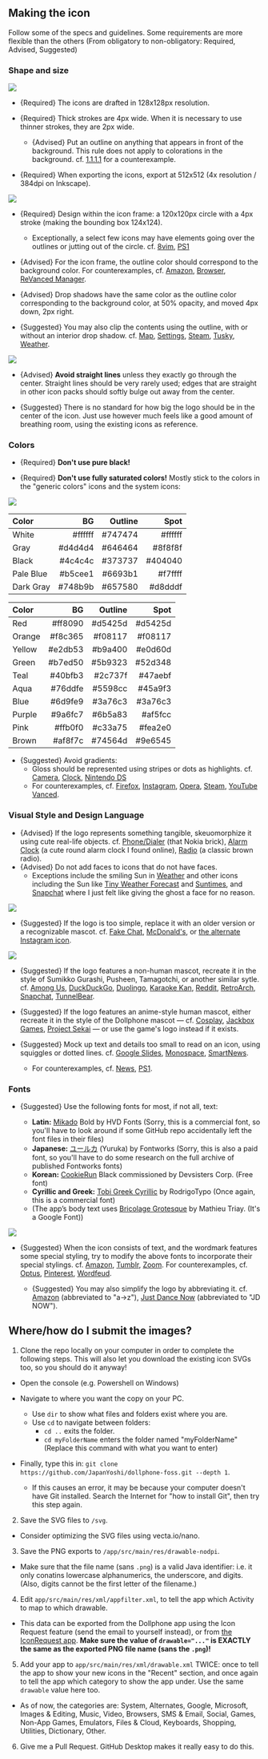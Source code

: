 
## Making the icon

Follow some of the specs and guidelines. Some requirements are more flexible than the others (From obligatory to non-obligatory: Required, Advised, Suggested)

### Shape and size

![](howto_canvas.png)

* {Required} The icons are drafted in 128x128px resolution.

* {Required} Thick strokes are 4px wide. When it is necessary to use thinner strokes, they are 2px wide.

    * {Advised} Put an outline on anything that appears in front of the background. This rule does not apply to colorations in the background. cf. [1.1.1.1](https://github.com/JapanYoshi/dollphone-foss/blob/main/app/src/main/res/drawable-nodpi/a__1111.png) for a counterexample.

* {Required} When exporting the icons, export at 512x512 (4x resolution / 384dpi on Inkscape).

![](howto_frame.png)

* {Required} Design within the icon frame: a 120x120px circle with a 4px stroke (making the bounding box 124x124).
    * Exceptionally, a select few icons may have elements going over the outlines or jutting out of the circle. cf. [8vim](https://github.com/JapanYoshi/dollphone-foss/blob/main/app/src/main/res/drawable-nodpi/a__8vim.png), [PS1](https://github.com/JapanYoshi/dollphone-foss/blob/main/app/src/main/res/drawable-nodpi/psx.png)

* {Advised} For the icon frame, the outline color should correspond to the background color. For counterexamples, cf. [Amazon](https://github.com/JapanYoshi/dollphone-foss/blob/main/app/src/main/res/drawable-nodpi/amazon.png), [Browser](https://github.com/JapanYoshi/dollphone-foss/blob/main/app/src/main/res/drawable-nodpi/browser.png), [ReVanced Manager](https://github.com/JapanYoshi/dollphone-foss/blob/main/app/src/main/res/drawable-nodpi/revanced_manager.png).

* {Advised} Drop shadows have the same color as the outline color corresponding to the background color, at 50% opacity, and moved 4px down, 2px right.

* {Suggested} You may also clip the contents using the outline, with or without an interior drop shadow. cf. [Map](https://github.com/JapanYoshi/dollphone-foss/blob/main/app/src/main/res/drawable-nodpi/map.png), [Settings](https://github.com/JapanYoshi/dollphone-foss/blob/main/app/src/main/res/drawable-nodpi/settings.png), [Steam](https://github.com/JapanYoshi/dollphone-foss/blob/main/app/src/main/res/drawable-nodpi/steam.png), [Tusky](https://github.com/JapanYoshi/dollphone-foss/blob/main/app/src/main/res/drawable-nodpi/tusky.png), [Weather](https://github.com/JapanYoshi/dollphone-foss/blob/main/app/src/main/res/drawable-nodpi/weather.png).

![](howto_no_straight.png)

* {Advised} **Avoid straight lines** unless they exactly go through the center. Straight lines should be very rarely used; edges that are straight in other icon packs should softly bulge out away from the center.

* {Suggested} There is no standard for how big the logo should be in the center of the icon. Just use however much feels like a good amount of breathing room, using the existing icons as reference.

### Colors

* {Required} **Don't use pure black!**

* {Required} **Don't use fully saturated colors!** Mostly stick to the colors in the "generic colors" icons and the system icons:

![](howto_palette.png)

Color       |      BG | Outline |    Spot
:--------   | ------: | ------: | ------:
White       | #ffffff | #747474 | #ffffff
Gray        | #d4d4d4 | #646464 | #8f8f8f
Black       | #4c4c4c | #373737 | #404040
Pale Blue   | #b5cee1 | #6693b1 | #f7ffff
Dark Gray   | #748b9b | #657580 | #d8dddf

Color       |      BG | Outline |    Spot
:--------   | ------: | ------: | ------:
Red         | #ff8090 | #d5425d | #d5425d
Orange      | #f8c365 | #f08117 | #f08117
Yellow      | #e2db53 | #b9a400 | #e0d60d
Green       | #b7ed50 | #5b9323 | #52d348
Teal        | #40bfb3 | #2c737f | #47aebf
Aqua        | #76ddfe | #5598cc | #45a9f3
Blue        | #6d9fe9 | #3a76c3 | #3a76c3
Purple      | #9a6fc7 | #6b5a83 | #af5fcc
Pink        | #ffb0f0 | #c33a75 | #fea2e0
Brown       | #af8f7c | #74564d | #9e6545

* {Suggested} Avoid gradients:
    * Gloss should be represented using stripes or dots as highlights. cf. [Camera](https://github.com/JapanYoshi/dollphone-foss/blob/main/app/src/main/res/drawable-nodpi/camera.png), [Clock](https://github.com/JapanYoshi/dollphone-foss/blob/main/app/src/main/res/drawable-nodpi/clock.png), [Nintendo DS](https://github.com/JapanYoshi/dollphone-foss/blob/main/app/src/main/res/drawable-nodpi/nds.png)
    * For counterexamples, cf. [Firefox](https://github.com/JapanYoshi/dollphone-foss/blob/main/app/src/main/res/drawable-nodpi/firefox.png), [Instagram](https://github.com/JapanYoshi/dollphone-foss/blob/main/app/src/main/res/drawable-nodpi/instagram.png), [Opera](https://github.com/JapanYoshi/dollphone-foss/blob/main/app/src/main/res/drawable-nodpi/opera.png), [Steam](https://github.com/JapanYoshi/dollphone-foss/blob/main/app/src/main/res/drawable-nodpi/steam.png), [YouTube Vanced](https://github.com/JapanYoshi/dollphone-foss/blob/main/app/src/main/res/drawable-nodpi/youtube_vanced.png).

### Visual Style and Design Language

* {Advised} If the logo represents something tangible, skeuomorphize it using cute real-life objects. cf. [Phone/Dialer](https://github.com/JapanYoshi/dollphone-foss/blob/main/app/src/main/res/drawable-nodpi/phone.png) (that Nokia brick), [Alarm Clock](https://github.com/JapanYoshi/dollphone-foss/blob/main/app/src/main/res/drawable-nodpi/alarm_clock.png) (a cute round alarm clock I found online), [Radio](https://github.com/JapanYoshi/dollphone-foss/blob/main/app/src/main/res/drawable-nodpi/radio.png) (a classic brown radio).
* {Advised} Do not add faces to icons that do not have faces.
    * Exceptions include the smiling Sun in [Weather](https://github.com/JapanYoshi/dollphone-foss/blob/main/app/src/main/res/drawable-nodpi/weather.png) and other icons including the Sun like [Tiny Weather Forecast](https://github.com/JapanYoshi/dollphone-foss/blob/main/app/src/main/res/drawable-nodpi/tiny_weather_forecast.png) and [Suntimes](https://github.com/JapanYoshi/dollphone-foss/blob/main/app/src/main/res/drawable-nodpi/suntimes.png), and [Snapchat](https://github.com/JapanYoshi/dollphone-foss/blob/main/app/src/main/res/drawable-nodpi/snapchat.png) where I just felt like giving the ghost a face for no reason.

![](./howto_humor.png)

* {Suggested} If the logo is too simple, replace it with an older version or a recognizable mascot. cf. [Fake Chat](https://github.com/JapanYoshi/dollphone-foss/blob/main/app/src/main/res/drawable-nodpi/fake_chat.png), [McDonald's](https://github.com/JapanYoshi/dollphone-foss/blob/main/app/src/main/res/drawable-nodpi/mcdonalds.png), or [the alternate Instagram icon](https://github.com/JapanYoshi/dollphone-foss/blob/main/app/src/main/res/drawable-nodpi/instagram_1.png).

![](./howto_yurukawa.png)

* {Suggested} If the logo features a non-human mascot, recreate it in the style of Sumikko Gurashi, Pusheen, Tamagotchi, or another similar sytle. cf. [Among Us](https://github.com/JapanYoshi/dollphone-foss/blob/main/app/src/main/res/drawable-nodpi/among_us.png), [DuckDuckGo](https://github.com/JapanYoshi/dollphone-foss/blob/main/app/src/main/res/drawable-nodpi/duckduckgo.png), [Duolingo](https://github.com/JapanYoshi/dollphone-foss/blob/main/app/src/main/res/drawable-nodpi/duolingo.png), [Karaoke Kan](https://github.com/JapanYoshi/dollphone-foss/blob/main/app/src/main/res/drawable-nodpi/karaoke_kan.png), [Reddit](https://github.com/JapanYoshi/dollphone-foss/blob/main/app/src/main/res/drawable-nodpi/reddit.png), [RetroArch](https://github.com/JapanYoshi/dollphone-foss/blob/main/app/src/main/res/drawable-nodpi/retroarch.png), [Snapchat](https://github.com/JapanYoshi/dollphone-foss/blob/main/app/src/main/res/drawable-nodpi/snapchat.png), [TunnelBear](https://github.com/JapanYoshi/dollphone-foss/blob/main/app/src/main/res/drawable-nodpi/tunnelbear.png).

* {Suggested} If the logo features an anime-style human mascot, either recreate it in the style of the Dollphone mascot — cf. [Cosplay](https://github.com/JapanYoshi/dollphone-foss/blob/main/app/src/main/res/drawable-nodpi/cosplay.png), [Jackbox Games](https://github.com/JapanYoshi/dollphone-foss/blob/main/app/src/main/res/drawable-nodpi/jackbox.png), [Project Sekai](https://github.com/JapanYoshi/dollphone-foss/blob/main/app/src/main/res/drawable-nodpi/project_sekai.png) — or use the game's logo instead if it exists.

* {Suggested} Mock up text and details too small to read on an icon, using squiggles or dotted lines. cf. [Google Slides](https://github.com/JapanYoshi/dollphone-foss/blob/main/app/src/main/res/drawable-nodpi/google_slides.png), [Monospace](https://github.com/JapanYoshi/dollphone-foss/blob/main/app/src/main/res/drawable-nodpi/monospace.png), [SmartNews](https://github.com/JapanYoshi/dollphone-foss/blob/main/app/src/main/res/drawable-nodpi/smartnews.png).
    * For counterexamples, cf. [News](https://github.com/JapanYoshi/dollphone-foss/blob/main/app/src/main/res/drawable-nodpi/news.png), [PS1](https://github.com/JapanYoshi/dollphone-foss/blob/main/app/src/main/res/drawable-nodpi/psx.png).

### Fonts

* {Suggested} Use the following fonts for most, if not all, text:

    * **Latin:** [Mikado](https://www.hvdfonts.com/fonts/mikado) Bold by HVD Fonts (Sorry, this is a commercial font, so you'll have to look around if some GitHub repo accidentally left the font files in their files)
    * **Japanese:** [ユールカ](https://fontworks.co.jp/fontsearch/yurukastd-ub/) (Yuruka) by Fontworks (Sorry, this is also a paid font, so you'll have to do some research on the full archive of published Fontworks fonts)
    * **Korean:** [CookieRun](https://www.cookierunfont.com) Black commissioned by Devsisters Corp. (Free font)
    * **Cyrillic and Greek:** [Tobi Greek Cyrillic](https://www.myfonts.com/collections/tobi-greek-cyrillic-font-rodrigotypo) by RodrigoTypo (Once again, this is a commercial font)
    * \(The app’s body text uses [Bricolage Grotesque](https://ateliertriay.github.io/bricolage/) by Mathieu Triay. (It's a Google Font)\)

![](./howto_wordmark.png)

* {Suggested} When the icon consists of text, and the wordmark features some special styling, try to modify the above fonts to incorporate their special stylings. cf. [Amazon](https://github.com/JapanYoshi/dollphone-foss/blob/main/app/src/main/res/drawable-nodpi/amazon.png), [Tumblr](https://github.com/JapanYoshi/dollphone-foss/blob/main/app/src/main/res/drawable-nodpi/tumblr.png), [Zoom](https://github.com/JapanYoshi/dollphone-foss/blob/main/app/src/main/res/drawable-nodpi/zoom.png). For counterexamples, cf. [Optus](https://github.com/JapanYoshi/dollphone-foss/blob/main/app/src/main/res/drawable-nodpi/optus.png), [Pinterest](https://github.com/JapanYoshi/dollphone-foss/blob/main/app/src/main/res/drawable-nodpi/pinterest.png), [Wordfeud](https://github.com/JapanYoshi/dollphone-foss/blob/main/app/src/main/res/drawable-nodpi/wordfeud.png).

    * {Suggested} You may also simplify the logo by abbreviating it. cf. [Amazon](https://github.com/JapanYoshi/dollphone-foss/blob/main/app/src/main/res/drawable-nodpi/amazon.png) (abbreviated to "a→z"), [Just Dance Now](https://github.com/JapanYoshi/dollphone-foss/blob/main/app/src/main/res/drawable-nodpi/just_dance_now.png) (abbreviated to "JD NOW").

## Where/how do I submit the images?

1) Clone the repo locally on your computer in order to complete the following steps. This will also let you download the existing icon SVGs too, so you should do it anyway!

* Open the console (e.g. Powershell on Windows)

* Navigate to where you want the copy on your PC.
    * Use `dir` to show what files and folders exist where you are.
    * Use `cd` to navigate between folders:
        * `cd ..` exits the folder.
        * `cd myFolderName` enters the folder named "myFolderName" (Replace this command with what you want to enter)

* Finally, type this in: `git clone https://github.com/JapanYoshi/dollphone-foss.git --depth 1`.
    * If this causes an error, it may be because your computer doesn't have Git installed. Search the Internet for "how to install Git", then try this step again.

2) Save the SVG files to `/svg`.

* Consider optimizing the SVG files using vecta.io/nano.

3) Save the PNG exports to `/app/src/main/res/drawable-nodpi`.

* Make sure that the file name (sans `.png`) is a valid Java identifier: i.e. it only conatins lowercase alphanumerics, the underscore, and digits. (Also, digits cannot be the first letter of the filename.)

4) Edit `app/src/main/res/xml/appfilter.xml`, to tell the app which Activity to map to which drawable.

* This data can be exported from the Dollphone app using the Icon Request feature (send the email to yourself instead), or from [the IconRequest app](https://github.com/Kaiserdragon2/IconRequest/releases). **Make sure the value of `drawable="..."` is EXACTLY the same as the exported PNG file name (sans the `.png`)!**

5) Add your app to `app/src/main/res/xml/drawable.xml` TWICE: once to tell the app to show your new icons in the "Recent" section, and once again to tell the app which category to show the app under. Use the same `drawable` value here too.

* As of now, the categories are: System, Alternates, Google, Microsoft, Images & Editing, Music, Video, Browsers, SMS & Email, Social, Games, Non-App Games, Emulators, Files & Cloud, Keyboards, Shopping, Utilities, Dictionary, Other.

6) Give me a Pull Request. GitHub Desktop makes it really easy to do this.
